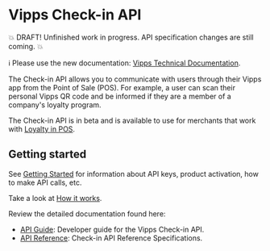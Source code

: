 <!-- START_METADATA
---
title: Introduction
sidebar_position: 1
hide_table_of_contents: true
pagination_next: null
pagination_prev: null
---
END_METADATA -->

# Vipps Check-in API

💥 DRAFT! Unfinished work in progress. API specification changes are still coming. 💥


<!-- START_COMMENT -->

ℹ️ Please use the new documentation:
[Vipps Technical Documentation](https://vippsas.github.io/vipps-developer-docs/docs/APIs/check-in-api).

<!-- END_COMMENT -->

The Check-in API allows you to communicate with users through their Vipps app from the Point of Sale (POS).
For example, a user can scan their personal Vipps QR code and be informed if they are a member of a company's loyalty program.

The Check-in API is in beta and is available to use for merchants that work with [Loyalty in POS](https://vippsas.github.io/vipps-developer-docs/docs/vipps-solutions/loyalty-in-pos).

## Getting started

See
[Getting Started](https://vippsas.github.io/vipps-developer-docs/docs/vipps-developers/vipps-getting-started)
for information about API keys, product activation, how to make API calls, etc.

Take a look at [How it works](vipps-check-in-api-how-it-works.md).

Review the detailed documentation found here:

* [API Guide](vipps-check-in-api.md): Developer guide for the Vipps Check-in API.
* [API Reference](https://vippsas.github.io/vipps-developer-docs/api/check-in): Check-in API Reference Specifications.
